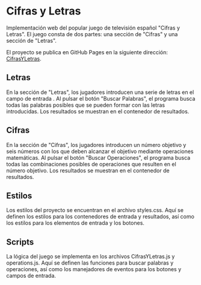 # Cifras y Letras

Implementación web del popular juego de televisión español "Cifras y Letras". El juego consta de dos partes: una sección de "Cifras" y una sección de "Letras".

El proyecto se publica en GitHub Pages en la siguiente dirección: [CifrasYLetras](https://juancabe.github.io/CifrasYLetras/).

## Letras

En la sección de "Letras", los jugadores introducen una serie de letras en el campo de entrada . Al pulsar el botón "Buscar Palabras", el programa busca todas las palabras posibles que se pueden formar con las letras introducidas. Los resultados se muestran en el contenedor de resultados.

## Cifras

En la sección de "Cifras", los jugadores introducen un número objetivo y seis números con los que deben alcanzar el objetivo mediante operaciones matemáticas. Al pulsar el botón "Buscar Operaciones", el programa busca todas las combinaciones posibles de operaciones que resulten en el número objetivo. Los resultados se muestran en el contenedor de resultados.

## Estilos

Los estilos del proyecto se encuentran en el archivo styles.css. Aquí se definen los estilos para los contenedores de entrada y resultados, así como los estilos para los elementos de entrada y los botones.

## Scripts

La lógica del juego se implementa en los archivos CifrasYLetras.js y operations.js. Aquí se definen las funciones para buscar palabras y operaciones, así como los manejadores de eventos para los botones y campos de entrada.
